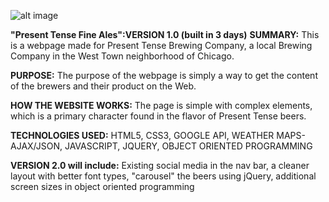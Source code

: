 ![alt image](http://i.imgur.com/Ha1lR18.png?1)

**"Present Tense Fine Ales":VERSION 1.0 (built in 3 days)**
**SUMMARY:** This is a webpage made for Present Tense Brewing Company, a local Brewing Company in the West Town neighborhood of Chicago. 

**PURPOSE:** The purpose of the webpage is simply a way to get the content of the brewers and their product on the Web. 

**HOW THE WEBSITE WORKS:** The page is simple with complex elements, which is a primary character found in the flavor of Present Tense beers. 

**TECHNOLOGIES USED:** HTML5, CSS3, GOOGLE API, WEATHER MAPS-AJAX/JSON, JAVASCRIPT, JQUERY, OBJECT ORIENTED PROGRAMMING

**VERSION 2.0 will include:** Existing social media in the nav bar, a cleaner layout with better font types, "carousel" the beers using jQuery, additional screen sizes in object oriented programming
